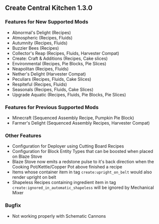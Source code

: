 ## Create Central Kitchen 1.3.0

### Features for New Supported Mods
- Abnormal's Delight (Recipes)
- Atmospheric (Recipes, Fluids)
- Autumnity (Recipes, Fluids)
- Buzzier Bees (Recipes)
- Collector's Reap (Recipes, Fluids, Harvester Compat)
- Create: Craft & Additions (Recipes, Cake slices)
- Environmental (Recipes, Pie Blocks, Pie Slices)
- Neapolitan (Recipes, Fluids)
- Nether's Delight (Harvester Compat)
- Peculiars (Recipes, Fluids, Cake Slices)
- Respiteful (Recipes, Fluids)
- Seasonals (Recipes, Fluids, Cake Slices)
- Upgrade Aquatic (Recipes, Fluids, Pie Blocks, Pie Slices)

### Features for Previous Supported Mods
- Minecraft (Sequenced Assembly Recipe, Pumpkin Pie Block)
- Farmer's Delight (Sequenced Assembly Recipes, Harvester Compat)

### Other Features
- Configuration for Deployer using Cutting Board Recipes
- Configuration for Block Entity Types that can be boosted when placed on Blaze Stove
- Blaze Stove now emits a redstone pulse to it's back direction when the Cooking Pot/Kettle/Copper Pot above finished a recipe
- Items whose container item in tag `create:upright_on_belt` would also render upright on belt
- Shapeless Recipes containing ingredient item in tag `create:ignored_in_automatic_shapeless` will be ignored by Mechanical Mixer

### Bugfix
- Not working properly with Schematic Cannons